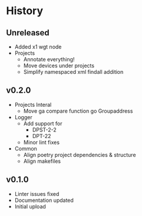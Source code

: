 #  History

## Unreleased
* Added x1 wgt node
* Projects
  * Annotate everything!
  * Move devices under projects
  * Simplify namespaced xml findall addition

## v0.2.0
* Projects Interal
  * Move ga compare function go Groupaddress
* Logger
  * Add support for
    * DPST-2-2
    * DPT-22
  * Minor lint fixes
* Common
  * Align poetry project dependencies & structure
  * Align makefiles

## v0.1.0
* Linter issues fixed
* Documentation updated
* Initial upload
